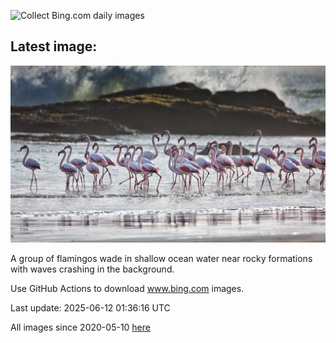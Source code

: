 ![Collect Bing.com daily images](https://github.com/counter2015/bing-daily-images/workflows/Collect%20Bing.com%20daily%20images/badge.svg)
## Latest image:
![](images/FlamingosNamibia.jpg)

A group of flamingos wade in shallow ocean water near rocky formations with waves crashing in the background.

Use GitHub Actions to download www.bing.com images.

Last update: 2025-06-12 01:36:16 UTC

All images since 2020-05-10 [here](https://github.com/counter2015/bing-daily-images/tree/master/images)
